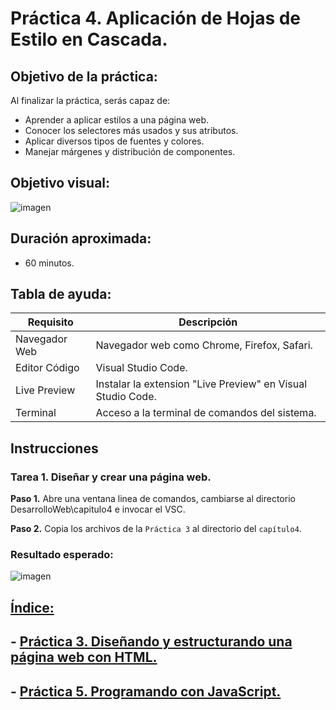 # Práctica 4. Aplicación de Hojas de Estilo en Cascada.

## Objetivo de la práctica:
Al finalizar la práctica, serás capaz de:
- Aprender a aplicar estilos a una página web.
- Conocer los selectores más usados y sus atributos.
- Aplicar diversos tipos de fuentes y colores.
- Manejar márgenes y distribución de componentes.

## Objetivo visual:
![[imagen](../imagenes/capitulo4/objetivo_visual.png)](https://github.com/Netec-Mx/POO-JScript-HTML-CSS3/blob/main/imagenes/capitulo3/estructura_css.jpg)

## Duración aproximada:
- 60 minutos.

## Tabla de ayuda:
| Requisito | Descripción|
| --- | --- |
| Navegador Web | Navegador web como Chrome, Firefox, Safari. |
| Editor Código | Visual Studio Code. |
| Live Preview | Instalar la extension "Live Preview" en Visual Studio Code. |
| Terminal | Acceso a la terminal de comandos del sistema. |

## Instrucciones 

### Tarea 1. Diseñar y crear una página web.

**Paso 1.** Abre una ventana linea de comandos, cambiarse al directorio DesarrolloWeb\capitulo4 e invocar el VSC.

**Paso 2.** Copia los archivos de la `Práctica 3` al directorio del `capítulo4`.
    
### Resultado esperado:

![[imagen](../imagenes/capitulo4/objetivo_visual.png)](https://github.com/Netec-Mx/POO-JScript-HTML-CSS3/blob/main/imagenes/capitulo3/estilos_aplicados.png)

## [Índice:](../README.md)<br>
## - [Práctica 3. Diseñando y estructurando una página web con HTML.](../Capítulo3/README.md)<br>
## - [Práctica 5. Programando con JavaScript.](../Capítulo5/README.md)<br>
